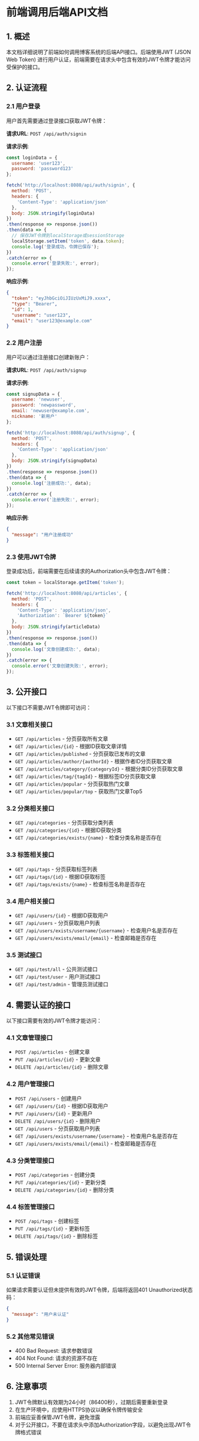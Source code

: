# 前端调用后端API文档

## 1. 概述

本文档详细说明了前端如何调用博客系统的后端API接口。后端使用JWT (JSON Web Token) 进行用户认证，前端需要在请求头中包含有效的JWT令牌才能访问受保护的接口。

## 2. 认证流程

### 2.1 用户登录

用户首先需要通过登录接口获取JWT令牌：

**请求URL**: `POST /api/auth/signin`

**请求示例**:
```javascript
const loginData = {
  username: 'user123',
  password: 'password123'
};

fetch('http://localhost:8080/api/auth/signin', {
  method: 'POST',
  headers: {
    'Content-Type': 'application/json'
  },
  body: JSON.stringify(loginData)
})
.then(response => response.json())
.then(data => {
  // 保存JWT令牌到localStorage或sessionStorage
  localStorage.setItem('token', data.token);
  console.log('登录成功，令牌已保存');
})
.catch(error => {
  console.error('登录失败:', error);
});
```

**响应示例**:
```json
{
  "token": "eyJhbGciOiJIUzUxMiJ9.xxxx",
  "type": "Bearer",
  "id": 1,
  "username": "user123",
  "email": "user123@example.com"
}
```

### 2.2 用户注册

用户可以通过注册接口创建新账户：

**请求URL**: `POST /api/auth/signup`

**请求示例**:
```javascript
const signupData = {
  username: 'newuser',
  password: 'newpassword',
  email: 'newuser@example.com',
  nickname: '新用户'
};

fetch('http://localhost:8080/api/auth/signup', {
  method: 'POST',
  headers: {
    'Content-Type': 'application/json'
  },
  body: JSON.stringify(signupData)
})
.then(response => response.json())
.then(data => {
  console.log('注册成功:', data);
})
.catch(error => {
  console.error('注册失败:', error);
});
```

**响应示例**:
```json
{
  "message": "用户注册成功"
}
```

### 2.3 使用JWT令牌

登录成功后，前端需要在后续请求的Authorization头中包含JWT令牌：

```javascript
const token = localStorage.getItem('token');

fetch('http://localhost:8080/api/articles', {
  method: 'POST',
  headers: {
    'Content-Type': 'application/json',
    'Authorization': `Bearer ${token}`
  },
  body: JSON.stringify(articleData)
})
.then(response => response.json())
.then(data => {
  console.log('文章创建成功:', data);
})
.catch(error => {
  console.error('文章创建失败:', error);
});
```

## 3. 公开接口

以下接口不需要JWT令牌即可访问：

### 3.1 文章相关接口

- `GET /api/articles` - 分页获取所有文章
- `GET /api/articles/{id}` - 根据ID获取文章详情
- `GET /api/articles/published` - 分页获取已发布的文章
- `GET /api/articles/author/{authorId}` - 根据作者ID分页获取文章
- `GET /api/articles/category/{categoryId}` - 根据分类ID分页获取文章
- `GET /api/articles/tag/{tagId}` - 根据标签ID分页获取文章
- `GET /api/articles/popular` - 分页获取热门文章
- `GET /api/articles/popular/top` - 获取热门文章Top5

### 3.2 分类相关接口

- `GET /api/categories` - 分页获取分类列表
- `GET /api/categories/{id}` - 根据ID获取分类
- `GET /api/categories/exists/{name}` - 检查分类名称是否存在

### 3.3 标签相关接口

- `GET /api/tags` - 分页获取标签列表
- `GET /api/tags/{id}` - 根据ID获取标签
- `GET /api/tags/exists/{name}` - 检查标签名称是否存在

### 3.4 用户相关接口

- `GET /api/users/{id}` - 根据ID获取用户
- `GET /api/users` - 分页获取用户列表
- `GET /api/users/exists/username/{username}` - 检查用户名是否存在
- `GET /api/users/exists/email/{email}` - 检查邮箱是否存在

### 3.5 测试接口

- `GET /api/test/all` - 公共测试接口
- `GET /api/test/user` - 用户测试接口
- `GET /api/test/admin` - 管理员测试接口

## 4. 需要认证的接口

以下接口需要有效的JWT令牌才能访问：

### 4.1 文章管理接口

- `POST /api/articles` - 创建文章
- `PUT /api/articles/{id}` - 更新文章
- `DELETE /api/articles/{id}` - 删除文章

### 4.2 用户管理接口

- `POST /api/users` - 创建用户
- `GET /api/users/{id}` - 根据ID获取用户
- `PUT /api/users/{id}` - 更新用户
- `DELETE /api/users/{id}` - 删除用户
- `GET /api/users` - 分页获取用户列表
- `GET /api/users/exists/username/{username}` - 检查用户名是否存在
- `GET /api/users/exists/email/{email}` - 检查邮箱是否存在

### 4.3 分类管理接口

- `POST /api/categories` - 创建分类
- `PUT /api/categories/{id}` - 更新分类
- `DELETE /api/categories/{id}` - 删除分类

### 4.4 标签管理接口

- `POST /api/tags` - 创建标签
- `PUT /api/tags/{id}` - 更新标签
- `DELETE /api/tags/{id}` - 删除标签

## 5. 错误处理

### 5.1 认证错误

如果请求需要认证但未提供有效的JWT令牌，后端将返回401 Unauthorized状态码：

```json
{
  "message": "用户未认证"
}
```

### 5.2 其他常见错误

- 400 Bad Request: 请求参数错误
- 404 Not Found: 请求的资源不存在
- 500 Internal Server Error: 服务器内部错误

## 6. 注意事项

1. JWT令牌默认有效期为24小时（86400秒），过期后需要重新登录
2. 在生产环境中，应使用HTTPS协议以确保令牌传输安全
3. 前端应妥善保管JWT令牌，避免泄露
4. 对于公开接口，不要在请求头中添加Authorization字段，以避免出现JWT令牌格式错误